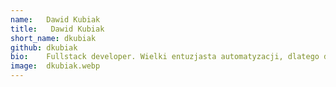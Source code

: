 ```yaml
---
name:   Dawid Kubiak
title:   Dawid Kubiak
short_name: dkubiak
github: dkubiak
bio:    Fullstack developer. Wielki entuzjasta automatyzacji, dlatego dobrze odnajduje się w przestrzeni DevOps.
image:  dkubiak.webp
---
```

